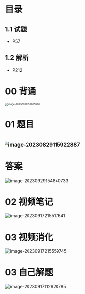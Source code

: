 

# 目录



## 1.1 试题

* P57



## 1.2 解析

* P212



# 00 背诵

<img src="https://cvp.oss-cn-shanghai.aliyuncs.com/picgo/202309291539077.png" alt="image-20230929153905980" style="zoom: 55%;" />



# 01 题目

# <img src="https://cvp.oss-cn-shanghai.aliyuncs.com/picgo/202308291159935.png" alt="image-20230829115922887" style="zoom: 60%;" />





# 答案

![image-20230929154840733](https://cvp.oss-cn-shanghai.aliyuncs.com/picgo/202309291548976.png)



# 02 视频笔记

![image-20230917215517641](https://cvp.oss-cn-shanghai.aliyuncs.com/picgo/202309172155194.png)



# 03 视频消化

![image-20230917215559745](https://cvp.oss-cn-shanghai.aliyuncs.com/picgo/202309172156193.png)



# 03 自己解题

![image-20230917112920785](https://cvp.oss-cn-shanghai.aliyuncs.com/picgo/202309171129968.png)



